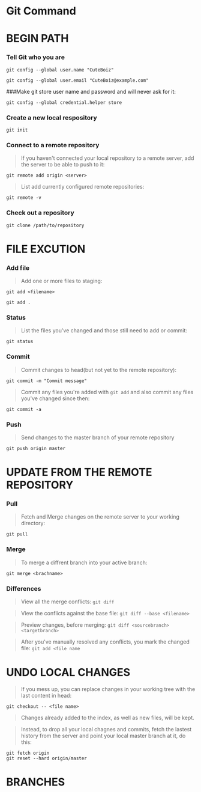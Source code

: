 # Git Command

# 		BEGIN PATH

### Tell Git who you are

`git config --global user.name "CuteBoiz"`

`git config --global user.email "CuteBoiz@example.com"`

###Make git store user name and password and will never ask for it:

`git config --global credential.helper store`

### Create a new local respository

`git init`

### Connect to a remote repository
>If you haven't connected your local repository to a remote server, add the server to be able to push to it:

`git remote add origin <server>`

>List add currently configured remote repositories:

`git remote -v`

### Check out a repository

`git clone /path/to/repository`

# 		FILE EXCUTION 

### Add file
>Add one or more files to staging:

`git add <filename>`

`git add .`

### Status
>List the files you've changed and those still need to add or commit:

`git status`

### Commit
>Commit changes to head(but not yet to the remote repository):

`git commit -m "Commit message"`

>Commit any files you're added with `git add` and also commit any files you've changed since then:

`git commit -a`


### Push
>Send changes to the master branch of your remote repository

`git push origin master`


# UPDATE FROM THE REMOTE REPOSITORY

### Pull
>Fetch and Merge changes on the remote server to your working directory:

```
git pull
```

### Merge
>To merge a diffrent branch into your active branch:

`git merge <brachname>`

### Differences
>View all the merge conflicts:
`git diff`

>View the conflicts against the base file:
`git diff --base <filename>`

>Preview changes, before merging:
`git diff <sourcebranch> <targetbranch>`

>After you've manually resolved any conflicts, you mark the changed file:
`git add <file name`

# UNDO LOCAL CHANGES
>If you mess up, you can replace changes in your working tree with the last content in head:

```
git checkout -- <file name>
```
>Changes already added to the index, as well as new files, will be kept.



>Instead, to drop all your local chagnes and commits, fetch the lastest history from the server and point your local master branch at it, do this:
```
git fetch origin
git reset --hard origin/master
```
# BRANCHES


